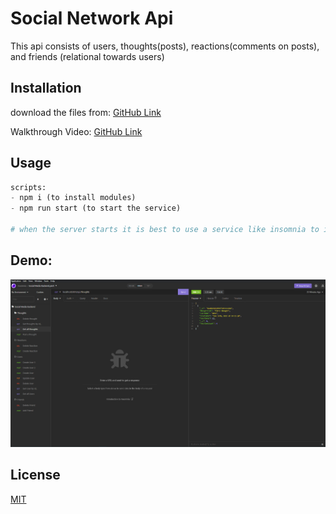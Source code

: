 # Social Network Api

This api consists of users, thoughts(posts), reactions(comments on posts), and friends (relational towards users) 

## Installation

download the files from:
[GitHub Link](https://github.com/JakeAwsd/Social-Network-Api)

Walkthrough Video: 
[GitHub Link](https://github.com/JakeAwsd/Social-Network-Api)


## Usage

```python
scripts: 
- npm i (to install modules)
- npm run start (to start the service)

# when the server starts it is best to use a service like insomnia to interact with it

```

## Demo: 
![GitHub Link](./assets/social%20networkapi.png)


## License
[MIT](https://choosealicense.com/licenses/mit/)